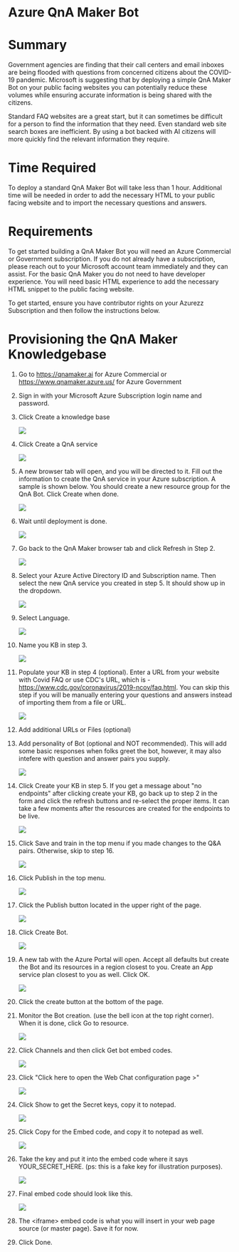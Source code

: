 # Azure QnA Maker Bot

Summary
=======

Government agencies are finding that their call centers and email
inboxes are being flooded with questions from concerned citizens about
the COVID-19 pandemic. Microsoft is suggesting that by deploying a
simple QnA Maker Bot on your public facing websites you can potentially
reduce these volumes while ensuring accurate information is being shared
with the citizens.

Standard FAQ websites are a great start, but it can sometimes be
difficult for a person to find the information that they need. Even
standard web site search boxes are inefficient. By using a bot backed
with AI citizens will more quickly find the relevant information they
require.

Time Required
=============

To deploy a standard QnA Maker Bot will take less than 1 hour.
Additional time will be needed in order to add the necessary HTML to
your public facing website and to import the necessary questions and
answers.

Requirements
============

To get started building a QnA Maker Bot you will need an Azure
Commercial or Government subscription. If you do not already have a subscription,
please reach out to your Microsoft account team immediately and they can
assist. For the basic QnA Maker you do not need to have developer
experience. You will need basic HTML experience to add the necessary
HTML snippet to the public facing website.

To get started, ensure you have contributor rights on your Azurezz
Subscription and then follow the instructions below.

Provisioning the QnA Maker Knowledgebase
========================================

1.  Go to <https://qnamaker.ai> for Azure Commercial or <https://www.qnamaker.azure.us/> for Azure Government

2.  Sign in with your Microsoft Azure Subscription login name and
    password.

3.  Click Create a knowledge base

    ![](.//media/image1.png)

4.  Click Create a QnA service

    ![](.//media/image2.png)

5.  A new browser tab will open, and you will be directed to it. Fill
    out the information to create the QnA service in your Azure
    subscription. A sample is shown below. You should create a new
    resource group for the QnA Bot. Click Create when done.

    ![](.//media/image3.png)

6.  Wait until deployment is done.

    ![](.//media/image4.png)

7.  Go back to the QnA Maker browser tab and click Refresh in Step 2.

    ![](.//media/image5.png)

8.  Select your Azure Active Directory ID and Subscription name. Then
    select the new QnA service you created in step 5. It should show up
    in the dropdown.

    ![](.//media/image6.png)

9.  Select Language.

    ![](.//media/image7.png)

10. Name you KB in step 3.

    ![](.//media/image8.png)

11. Populate your KB in step 4 (optional). Enter a URL from your website
    with Covid FAQ or use CDC's URL, which is -
    <https://www.cdc.gov/coronavirus/2019-ncov/faq.html>. You can skip
    this step if you will be manually entering your questions and
    answers instead of importing them from a file or URL.

    ![](.//media/image9.png)

12. Add additional URLs or Files (optional)

13. Add personality of Bot (optional and NOT recommended). This
    will add some basic responses when folks greet the bot, however, it may also intefere with question and answer pairs you supply.  

    ![](.//media/image10.png)

14. Click Create your KB in step 5. If you get a message about "no
    endpoints" after clicking create your KB, go back up to step 2 in
    the form and click the refresh buttons and re-select the proper
    items. It can take a few moments after the resources are created for
    the endpoints to be live.

    ![](.//media/image11.png)

15. Click Save and train in the top menu if you made changes to the Q&A
    pairs. Otherwise, skip to step 16.

    ![](.//media/image12.png)

16. Click Publish in the top menu.

    ![](.//media/image13.png)

17. Click the Publish button located in the upper right of the page.

    ![](.//media/image14.png)

18. Click Create Bot.

    ![](.//media/image15.png)

19. A new tab with the Azure Portal will open. Accept all defaults but
    create the Bot and its resources in a region closest to you. Create
    an App service plan closest to you as well. Click OK.

    ![](.//media/image16.png)

20. Click the create button at the bottom of the page.

21. Monitor the Bot creation. (use the bell icon at the top right
    corner). When it is done, click Go to resource.

    ![](.//media/image17.png)

22. Click Channels and then click Get bot embed codes.

    ![](.//media/image18.png)

23. Click "Click here to open the Web Chat configuration page \>"

    ![](.//media/image19.png)

24. Click Show to get the Secret keys, copy it to notepad.

    ![](.//media/image20.png)

25. Click Copy for the Embed code, and copy it to notepad as well.

    ![](.//media/image21.png)

26. Take the key and put it into the embed code where it says
    YOUR\_SECRET\_HERE. (ps: this is a fake key for illustration
    purposes).

    ![](.//media/image22.png)

27. Final embed code should look like this.

    ![](.//media/image23.png)

28. The \<iframe\> embed code is what you will insert in your web page
    source (or master page). Save it for now.

29. Click Done.
